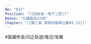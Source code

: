 ```yaml
---
No: "031"
Position: "[[旧校舍‧地下二层]]"
Bonus: "七耀晶石x150"
Chapter: "[[第二章 美丽的翡翠公都#5 23]]"
---
```


#英雄传说/闪之轨迹/笔记/宝箱
